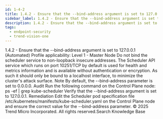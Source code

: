 ```yaml
---
id: 1-4-2
title: 1.4.2 - Ensure that the --bind-address argument is set to 127.0.0.1 (Automated)
sidebar_label: 1.4.2 - Ensure that the --bind-address argument is set to 127.0.0.1 (Automated)
description: 1.4.2 - Ensure that the --bind-address argument is set to 127.0.0.1 (Automated)
tags:
  - endpoint-security
  - trend-vision-one
---
```


 1.4.2 - Ensure that the --bind-address argument is set to 127.0.0.1 (Automated) Profile applicability: Level 1 - Master Node Do not bind the scheduler service to non-loopback insecure addresses. The Scheduler API service which runs on port 10251/TCP by default is used for health and metrics information and is available without authentication or encryption. As such it should only be bound to a localhost interface, to minimize the cluster's attack surface. Note By default, the --bind-address parameter is set to 0.0.0.0. Audit Run the following command on the Control Plane node: ps -ef | grep kube-scheduler Verify that the --bind-address argument is set to 127.0.0.1. Remediation Edit the Scheduler pod specification file /etc/kubernetes/manifests/kube-scheduler.yaml on the Control Plane node and ensure the correct value for the --bind-address parameter. © 2025 Trend Micro Incorporated. All rights reserved.Search Knowledge Base